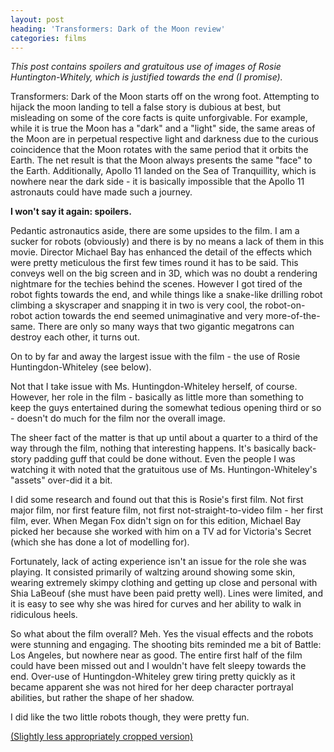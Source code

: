 ```yaml
---
layout: post
heading: 'Transformers: Dark of the Moon review'
categories: films
---
```


*This post contains spoilers and gratuitous use of images of Rosie Huntington-Whitely, which is justified towards the end (I promise).*

Transformers: Dark of the Moon starts off on the wrong foot. Attempting to hijack the moon landing to tell a false story is dubious at best, but misleading on some of the core facts is quite unforgivable. For example, while it is true the Moon has a "dark" and a "light" side, the same areas of the Moon are in perpetual respective light and darkness due to the curious coincidence that the Moon rotates with the same period that it orbits the Earth. The net result is that the Moon always presents the same "face" to the Earth. Additionally, Apollo 11 landed on the Sea of Tranquillity, which is nowhere near the dark side - it is basically impossible that the Apollo 11 astronauts could have made such a journey.

<!-- Replace missing image from http://media.chris-alexander.co.uk/wp-content/uploads/2011/07/rosie-huntingdon-whiteley4.jpg -->

**I won't say it again: spoilers.**

<!-- Replace missing image from http://media.chris-alexander.co.uk/wp-content/uploads/2011/07/rosie-huntingdon-whitely3.jpg -->

Pedantic astronautics aside, there are some upsides to the film. I am a sucker for robots (obviously) and there is by no means a lack of them in this movie. Director Michael Bay has enhanced the detail of the effects which were pretty meticulous the first few times round it has to be said. This conveys well on the big screen and in 3D, which was no doubt a rendering nightmare for the techies behind the scenes. However I got tired of the robot fights towards the end, and while things like a snake-like drilling robot climbing a skyscraper and snapping it in two is very cool, the robot-on-robot action towards the end seemed unimaginative and very more-of-the-same. There are only so many ways that two gigantic megatrons can destroy each other, it turns out.

On to by far and away the largest issue with the film - the use of Rosie Huntingdon-Whiteley (see below).

Not that I take issue with Ms. Huntingdon-Whiteley herself, of course. However, her role in the film - basically as little more than something to keep the guys entertained during the somewhat tedious opening third or so - doesn't do much for the film nor the overall image.

The sheer fact of the matter is that up until about a quarter to a third of the way through the film, nothing that interesting happens. It's basically back-story padding guff that could be done without. Even the people I was watching it with noted that the gratuitous use of Ms. Huntingon-Whiteley's "assets" over-did it a bit.

<!-- Replace missing image from http://media.chris-alexander.co.uk/wp-content/uploads/2011/07/rosie-huntingdon-whiteley2.jpg -->

I did some research and found out that this is Rosie's first film. Not first major film, nor first feature film, not first not-straight-to-video film - her first film, ever. When Megan Fox didn't sign on for this edition, Michael Bay picked her because she worked with him on a TV ad for Victoria's Secret (which she has done a lot of modelling for).

Fortunately, lack of acting experience isn't an issue for the role she was playing. It consisted primarily of waltzing around showing some skin, wearing extremely skimpy clothing and getting up close and personal with Shia LaBeouf (she must have been paid pretty well). Lines were limited, and it is easy to see why she was hired for curves and her ability to walk in ridiculous heels.

So what about the film overall? Meh. Yes the visual effects and the robots were stunning and engaging. The shooting bits reminded me a bit of Battle: Los Angeles, but nowhere near as good. The entire first half of the film could have been missed out and I wouldn't have felt sleepy towards the end. Over-use of Huntingdon-Whiteley grew tiring pretty quickly as it became apparent she was not hired for her deep character portrayal abilities, but rather the shape of her shadow.

I did like the two little robots though, they were pretty fun.

<!-- Replace missing image from http://media.chris-alexander.co.uk/wp-content/uploads/2011/07/rosie-huntingdon-whiteley1.jpg -->

[(Slightly less appropriately cropped version)](http://media.chris-alexander.co.uk/wp-content/uploads/2011/07/rosie-huntingdon-whiteley1a.jpg)
